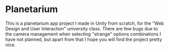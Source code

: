 # Planetarium

This is a planetarium app project I made in Unity from scratch, for the "Web Design and User Interaction" university class.
There are few bugs due to the camera management when selecting "strange" options combinations I have not planned, but apart from that I hope you will find the project pretty nice.
